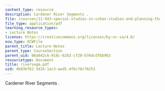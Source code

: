 ```yaml
---
content_type: resource
description: Cardener River Segments .
file: /courses/11-943-special-studies-in-urban-studies-and-planning-the-cardener-river-corridor-workshop-fall-2001/4b03bfb23d1b1ac3aed54fbc70c76253_riversegm.pdf
file_type: application/pdf
learning_resource_types:
- Lecture Notes
license: https://creativecommons.org/licenses/by-nc-sa/4.0/
ocw_type: OCWFile
parent_title: Lecture Notes
parent_type: CourseSection
parent_uid: 08a642c6-918c-6263-cf20-b76dcdfbb963
resourcetype: Document
title: riversegm.pdf
uid: 4b03bfb2-3d1b-1ac3-aed5-4fbc70c76253
---
```

Cardener River Segments .